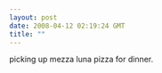 ```yaml
---
layout: post
date: 2008-04-12 02:19:24 GMT
title: ""
---
```

picking up mezza luna pizza for dinner.